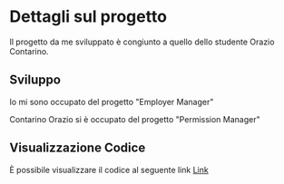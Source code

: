 # Dettagli sul progetto

Il progetto da me sviluppato è congiunto a quello dello studente Orazio Contarino.

## Sviluppo

Io mi sono occupato del progetto "Employer Manager"

Contarino Orazio si è occupato del progetto "Permission Manager"

## Visualizzazione Codice

È possibile visualizzare il codice al seguente link [Link](https://github.com/oraziocontarino/angular-express)
